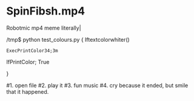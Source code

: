 # SpinFibsh.mp4
Robotmic mp4 meme literally|

/tmp$ python test_colours.py
{
  Iftextcolorwhiter() 
    
    ExecPrintColor34;3m
  IfPrintColor; True

}

#1. open file
#2. play it
#3. fun music
#4. cry because it ended, but smile that it happened.
